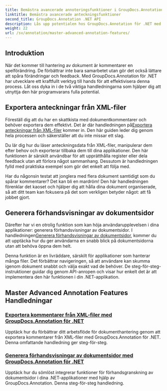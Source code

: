 ```yaml
---
title: Bemästra avancerade annoteringsfunktioner i GroupDocs.Annotation för .NET
linktitle: Bemästra avancerade anteckningsfunktioner
second_title: GroupDocs.Annotation .NET API
description: Lås upp potentialen hos GroupDocs.Annotation för .NET med självstudiekurser om att exportera XML-kommentarer och generera förhandsvisningar av dokumentsidor.
weight: 22
url: /sv/annotation/master-advanced-annotation-features/
---
```

## Introduktion

När det kommer till hantering av dokument är kommentarer en spelförändring. De förbättrar inte bara samarbetet utan gör det också lättare att spåra förändringar och feedback. Med GroupDocs.Annotation för .NET har utvecklare ett kraftfullt verktyg till hands för att effektivisera denna process. Låt oss dyka in i de två viktiga handledningarna som hjälper dig att utnyttja den här programvarans fulla potential.

## Exportera anteckningar från XML-filer

 Föreställ dig att du har en skattkista med dokumentkommentarer och behöver exportera dem effektivt. Det är där handledningen på[Exportera anteckningar från XML-filer](./export-annotations-from-xml-file/) kommer in. Den här guiden leder dig genom hela processen och säkerställer att du inte missar ett slag. 

Du lär dig hur du läser anteckningsdata från XML-filer, manipulerar dem efter behov och exporterar tillbaka dem till dina applikationer. Den här funktionen är särskilt användbar för att upprätthålla register eller dela feedback utan att förlora något sammanhang. Dessutom är handledningen fylld med praktiska exempel som gör det enkelt att följa med. 

Har du någonsin testat att jonglera med flera dokument samtidigt som du spårar kommentarer? Det kan bli en mardröm! Den här handledningen förenklar det kaoset och hjälper dig att hålla dina dokument organiserade, så att ditt team kan fokusera på det som verkligen betyder något: att få jobbet gjort.

## Generera förhandsvisningar av dokumentsidor

 Därefter har vi en otrolig funktion som kan höja användarupplevelsen i dina applikationer: generera förhandsvisningar av dokumentsidor. I handledningen[Generera förhandsvisningar av dokumentsidor](./generate-document-page-previews/), kommer du att upptäcka hur du ger användarna en snabb blick på dokumentsidorna utan att behöva öppna dem helt.

Denna funktion är en livräddare, särskilt för applikationer som hanterar många filer. Det förbättrar navigeringen, så att användare kan skumma igenom dokument snabbt och välja exakt vad de behöver. De steg-för-steg-instruktioner guidar dig genom API-anropen och visar hur enkelt det är att implementera den här funktionen i din .NET-applikation. 

## Master Advanced Annotation Features Handledningar
### [Exportera kommentarer från XML-filer med GroupDocs.Annotation för .NET](./export-annotations-from-xml-file/)
Upptäck hur du förbättrar ditt arbetsflöde för dokumenthantering genom att exportera kommentarer från XML-filer med GroupDocs.Annotation för .NET. Denna omfattande handledning ger steg-för-steg.
### [Generera förhandsvisningar av dokumentsidor med GroupDocs.Annotation för .NET](./generate-document-page-previews/)
Upptäck hur du sömlöst integrerar funktioner för förhandsgranskning av dokumentsidor i dina .NET-applikationer med hjälp av GroupDocs.Annotation. Denna steg-för-steg handledning.